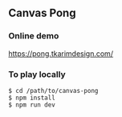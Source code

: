 ## Canvas Pong

### Online demo
https://pong.tkarimdesign.com/

### To play locally

```shell
$ cd /path/to/canvas-pong
$ npm install
$ npm run dev
```
